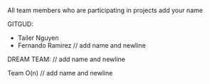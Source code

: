 All team members who are participating in projects add your name

GITGUD:
- Tailer Nguyen
- Fernando Ramirez
// add name and newline



DREAM TEAM:
// add name and newline




Team O(n)
// add name and newline
